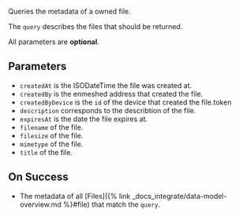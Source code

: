 Queries the metadata of a owned file.

The `query` describes the files that should be returned.

All parameters are **optional**.

## Parameters

- `createdAt` is the ISODateTime the file was created at.
- `createdBy` is the enmeshed address that created the file.
- `createdByDevice` is the `id` of the device that created the file.token
- `description` corresponds to the describtion of the file.
- `expiresAt` is the date the file expires at.
- `filename` of the file.
- `filesize` of the file.
- `mimetype` of the file.
- `title` of the file.

## On Success

- The metadata of all [Files]({% link _docs_integrate/data-model-overview.md %}#file)
  that match the `query`.

